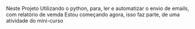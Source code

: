 Neste Projeto 
Utilizando o python, para, ler e automatizar o envio de emails, com relatório de vemda
Estou começando agora, isso faz parte, de uma atividade do mini-curso
